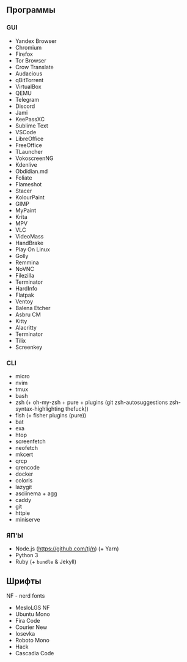 ## Программы

### GUI

- Yandex Browser
- Chromium
- Firefox
- Tor Browser
- Crow Translate
- Audacious
- qBitTorrent
- VirtualBox
- QEMU
- Telegram
- Discord
- Jami
- KeePassXC
- Sublime Text
- VSCode
- LibreOffice
- FreeOffice
- TLauncher
- VokoscreenNG
- Kdenlive
- Obdidian.md
- Foliate
- Flameshot
- Stacer
- KolourPaint
- GIMP
- MyPaint
- Krita
- MPV
- VLC
- VideoMass
- HandBrake
- Play On Linux
- Golly
- Remmina
- NoVNC
- Filezilla
- Terminator
- HardInfo
- Flatpak
- Ventoy
- Balena Etcher
- Asbru CM
- Kitty
- Alacritty
- Terminator
- Tilix
- Screenkey

### CLI

- micro
- nvim
- tmux
- bash
- zsh (+ oh-my-zsh + pure + plugins (git zsh-autosuggestions zsh-syntax-highlighting thefuck))
- fish (+ fisher plugins (pure))
- bat
- exa
- htop
- screenfetch
- neofetch
- mkcert
- qrcp
- qrencode
- docker
- colorls
- lazygit
- asciinema + agg
- caddy
- git
- httpie
- miniserve

### ЯП'Ы

- Node.js (https://github.com/tj/n) (+ Yarn)
- Python 3
- Ruby (+ `bundle` & Jekyll)

## Шрифты

NF - nerd fonts

- MesloLGS NF
- Ubuntu Mono
- Fira Code
- Courier New
- Iosevka
- Roboto Mono
- Hack
- Cascadia Code
